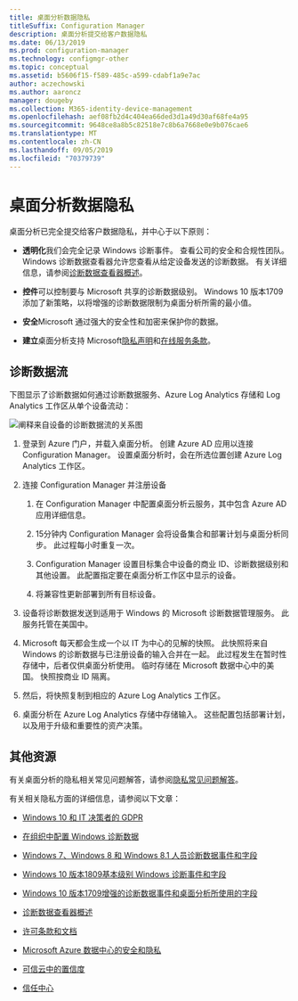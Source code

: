 ```yaml
---
title: 桌面分析数据隐私
titleSuffix: Configuration Manager
description: 桌面分析提交给客户数据隐私
ms.date: 06/13/2019
ms.prod: configuration-manager
ms.technology: configmgr-other
ms.topic: conceptual
ms.assetid: b5606f15-f589-485c-a599-cdabf1a9e7ac
author: aczechowski
ms.author: aaroncz
manager: dougeby
ms.collection: M365-identity-device-management
ms.openlocfilehash: aef08fb2d4c404ea66ded3d1a49d30af68fe4a95
ms.sourcegitcommit: 9648ce8a8b5c82518e7c8b6a7668e0e9b076cae6
ms.translationtype: MT
ms.contentlocale: zh-CN
ms.lasthandoff: 09/05/2019
ms.locfileid: "70379739"
---
```

# <a name="desktop-analytics-data-privacy"></a>桌面分析数据隐私

桌面分析已完全提交给客户数据隐私，并中心于以下原则：

- **透明化**我们会完全记录 Windows 诊断事件。 查看公司的安全和合规性团队。 Windows 诊断数据查看器允许您查看从给定设备发送的诊断数据。 有关详细信息，请参阅[诊断数据查看器概述](https://docs.microsoft.com/windows/configuration/diagnostic-data-viewer-overview)。  

- **控件**可以控制要与 Microsoft 共享的诊断数据级别。 Windows 10 版本1709添加了新策略，以将增强的诊断数据限制为桌面分析所需的最小值。  

- **安全**Microsoft 通过强大的安全性和加密来保护你的数据。  

- **建立**桌面分析支持 Microsoft[隐私声明](https://privacy.microsoft.com/privacystatement)和[在线服务条款](https://www.microsoftvolumelicensing.com/DocumentSearch.aspx?Mode=3&DocumentTypeId=46)。  



## <a name="diagnostic-data-flow"></a>诊断数据流

下图显示了诊断数据如何通过诊断数据服务、Azure Log Analytics 存储和 Log Analytics 工作区从单个设备流动：

![阐释来自设备的诊断数据流的关系图](media/da-data-flow.png)

1. 登录到 Azure 门户，并载入桌面分析。 创建 Azure AD 应用以连接 Configuration Manager。 设置桌面分析时，会在所选位置创建 Azure Log Analytics 工作区。  

2. 连接 Configuration Manager 并注册设备  

    1. 在 Configuration Manager 中配置桌面分析云服务，其中包含 Azure AD 应用详细信息。  

    2. 15分钟内 Configuration Manager 会将设备集合和部署计划与桌面分析同步。 此过程每小时重复一次。  

    3. Configuration Manager 设置目标集合中设备的商业 ID、诊断数据级别和其他设置。 此配置指定要在桌面分析工作区中显示的设备。  

    4. 将兼容性更新部署到所有目标设备。  

3. 设备将诊断数据发送到适用于 Windows 的 Microsoft 诊断数据管理服务。 此服务托管在美国中。  

4. Microsoft 每天都会生成一个以 IT 为中心的见解的快照。 此快照将来自 Windows 的诊断数据与已注册设备的输入合并在一起。 此过程发生在暂时性存储中，后者仅供桌面分析使用。 临时存储在 Microsoft 数据中心中的美国。 快照按商业 ID 隔离。  

5. 然后，将快照复制到相应的 Azure Log Analytics 工作区。  

6. 桌面分析在 Azure Log Analytics 存储中存储输入。 这些配置包括部署计划，以及用于升级和重要性的资产决策。  



## <a name="other-resources"></a>其他资源

有关桌面分析的隐私相关常见问题解答，请参阅[隐私常见问题解答](/sccm/desktop-analytics/faq#privacy)。

有关相关隐私方面的详细信息，请参阅以下文章：

- [Windows 10 和 IT 决策者的 GDPR](https://docs.microsoft.com/windows/privacy/gdpr-it-guidance)  

- [在组织中配置 Windows 诊断数据](https://docs.microsoft.com/windows/privacy/configure-windows-diagnostic-data-in-your-organization)  

- [Windows 7、Windows 8 和 Windows 8.1 人员诊断数据事件和字段](https://docs.microsoft.com/previous-versions/windows/it-pro/windows-8.1-and-8/appraiser-diagnostic-data-events-and-fields)  

- [Windows 10 版本1809基本级别 Windows 诊断事件和字段](https://docs.microsoft.com/windows/privacy/basic-level-windows-diagnostic-events-and-fields-1809)  

- [Windows 10 版本1709增强的诊断数据事件和桌面分析所使用的字段](https://docs.microsoft.com/windows/privacy/enhanced-diagnostic-data-windows-analytics-events-and-fields)  

- [诊断数据查看器概述](https://docs.microsoft.com/windows/privacy/diagnostic-data-viewer-overview)  

- [许可条款和文档](https://www.microsoftvolumelicensing.com/DocumentSearch.aspx?Mode=3&DocumentTypeId=31)  

- [Microsoft Azure 数据中心的安全和隐私](https://azure.microsoft.com/global-infrastructure/)  

- [可信云中的置信度](https://azure.microsoft.com/overview/trusted-cloud/)  

- [信任中心](https://www.microsoft.com/trustcenter)  
